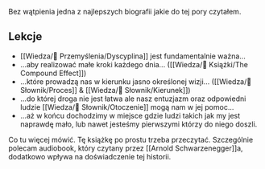 Bez wątpienia jedna z najlepszych biografii jakie do tej pory czytałem.

## Lekcje
- [[Wiedza/🤔 Przemyślenia/Dyscyplina]] jest fundamentalnie ważna...
- ...aby realizować małe kroki każdego dnia... ([[Wiedza/📖 Książki/The Compound Effect]])
- ...które prowadzą nas w kierunku jasno określonej wizji... ([[Wiedza/📑 Słownik/Proces]] & [[Wiedza/📑 Słownik/Kierunek]])
- ...do której droga nie jest łatwa ale nasz entuzjazm oraz odpowiedni ludzie [[Wiedza/📑 Słownik/Otoczenie]] mogą nam w jej pomoc...
- ...aż w końcu dochodzimy w miejsce gdzie ludzi takich jak my jest naprawdę mało, lub nawet jesteśmy pierwszymi którzy do niego doszli. 

Co tu więcej mówić. Tę książkę po prostu trzeba przeczytać. Szczególnie polecam audiobook, który czytany przez [[Arnold Schwarzenegger]]a, dodatkowo wpływa na doświadczenie tej historii.